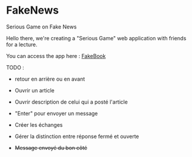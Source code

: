 # FakeNews
Serious Game on Fake News

Hello there, we're creating a "Serious Game" web application with friends for a lecture.

You can access the app here : <a href="https://chipolathug.github.io/FakeNews/HTML/FakeBook.html">FakeBook</a>

TODO :

- retour en arrière ou en avant

- Ouvrir un article

- Ouvrir description de celui qui a posté l'article

- "Enter" pour envoyer un message


- Créer les échanges 

- Gérer la distinction entre réponse fermé et ouverte

- ~~Message envoyé du bon côté~~
